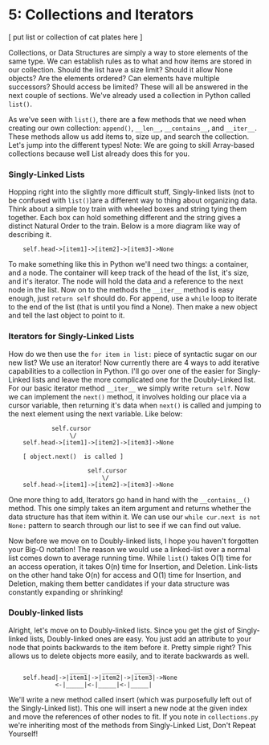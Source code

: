 # 5: Collections and Iterators

[ put list or collection of cat plates here ]

Collections, or Data Structures are simply a way to store elements of the same type.
We can establish rules as to what and how items are stored in our collection.
Should the list have a size limit? Should it allow None objects? Are the elements ordered?
Can elements have multiple successors? Should access be limited? These will all be answered in the next couple of sections.
We've already used a collection in Python called ``list()``.

As we've seen with ``list()``, there are a few methods that we need when creating our own
collection: ``append()``, ``__len__``, ``__contains__``, and ``__iter__``. These methods
allow us add items to, size up, and search the collection. Let's jump into the different
types! Note: We are going to skill Array-based collections because well List already does
this for you.


### Singly-Linked Lists
Hopping right into the slightly more difficult stuff, Singly-linked lists (not to be confused with ``list()``)are a different
way to thing about organizing data. Think about a simple toy train with wheeled boxes
and string tying them together. Each box can hold something different and the string gives
a distinct Natural Order to the train. Below is a more diagram like way of describing it.

```
    self.head->[item1]->[item2]->[item3]->None
```

To make something like this in Python we'll need two things: a container, and a node.
The container will keep track of the head of the list, it's size, and it's iterator. The
node will hold the data and a reference to the next node in the list. Now on to the methods
the ``__iter__`` method is easy enough, just ``return self`` should do. For append, use a
``while`` loop to iterate to the end of the list (that is until you find a None). Then
make a new object and tell the last object to point to it.

### Iterators for Singly-Linked Lists
How do we then use the ``for item in list:`` piece of syntactic sugar on our new list?
We use an iterator! Now currently there are 4 ways to add iterative capabilities to
a collection in Python. I'll go over one of the easier for Singly-Linked lists and
leave the more complicated one for the Doubly-Linked list. For our basic iterator method
``__iter__`` we simply write ``return self``. Now we can implement the ``next()`` method,
it involves holding our place via a cursor variable, then returning it's data when ``next()`` is
called and jumping to the next element using the next variable. Like below:

```
            self.cursor
                 \/
    self.head->[item1]->[item2]->[item3]->None

    [ object.next()  is called ]

                      self.cursor
                          \/
    self.head->[item1]->[item2]->[item3]->None
```

One more thing to add, Iterators go hand in hand with the ``__contains__()`` method. This one
simply takes an item argument and returns whether the data structure has that item within it. We 
can use our ``while cur.next is not None:`` pattern to search through our list to see if we can find
out value.

Now before we move on to Doubly-linked lists, I hope you haven't forgotten your Big-O notation!
The reason we would use a linked-list over a normal list comes down to average running time.
While ``list()`` takes O(1) time for an access operation, it takes O(n) time for Insertion,
and Deletion. Link-lists on the other hand take O(n) for access and O(1) time for Insertion,
and Deletion, making them better candidates if your data structure was constantly expanding or
shrinking!

### Doubly-linked lists
Alright, let's move on to Doubly-linked lists. Since you get the gist of Singly-linked lists,
Doubly-linked ones are easy. You just add an attribute to your node that points backwards
to the item before it. Pretty simple right? This allows us to delete objects more easily, and
to iterate backwards as well.

```
                 _____    _____    _____
    self.head|->|item1|->|item2|->|item3|->None
             <-|_____|<-|_____|<-|_____|
```

We'll write a new method called insert (which was purposefully left out of the Singly-Linked list).
This one will insert a new node at the given index and move the references of other nodes to fit.
If you note in ``collections.py`` we're inheriting most of the methods from Singly-Linked List,
Don't Repeat Yourself!
